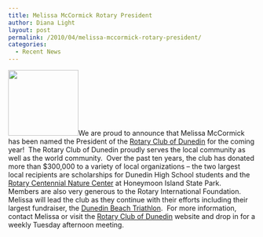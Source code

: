 ```yaml
---
title: Melissa McCormick Rotary President
author: Diana Light
layout: post
permalink: /2010/04/melissa-mccormick-rotary-president/
categories:
  - Recent News
---
```

<img class="alignleft size-full wp-image-475" title="dunedin-rotary-club-up_01" src="http://mccst.com/wp-content/uploads/2009/04/dunedin-rotary-club-up_01.jpg" alt="" width="143" height="134" />We are proud to announce that Melissa McCormick has been named the President of the <a href="http://r20.rs6.net/tn.jsp?llr=y5ywn7cab&et=1103452012772&s=0&e=001nYSySWXA-AIDBTkem_oFOB29Vebm4cBLxcj9ffZSdtbrKB29O4T2YR-JXXiKdEU5-fYm18SRSd2WNSjBlFcNsvxZEEo9k2Tpbed1lqlNXjz5_JTmZuWF9kAlLFLBYPCY" target="_blank">Rotary Club of Dunedin</a> for the coming year!  The Rotary Club of Dunedin proudly serves the local community as well as the world community.  Over the past ten years, the club has donated more than $300,000 to a variety of local organizations – the two largest local recipients are scholarships for Dunedin High School students and the <a href="http://r20.rs6.net/tn.jsp?llr=y5ywn7cab&et=1103452012772&s=0&e=001nYSySWXA-AIDBTkem_oFOB29Vebm4cBLxcj9ffZSdtbrKB29O4T2YR-JXXiKdEU5-fYm18SRSd0TV8dNuJQ-n7iKNvFgeXUCmxg0VfFqUtMgGGhMXGlIjzFNVK9Umc5P" target="_blank">Rotary Centennial Nature Center</a> at Honeymoon Island State Park.  Members are also very generous to the Rotary International Foundation.  Melissa will lead the club as they continue with their efforts including their largest fundraiser, the <a href="http://r20.rs6.net/tn.jsp?llr=y5ywn7cab&et=1103452012772&s=0&e=001nYSySWXA-AIDBTkem_oFOB29Vebm4cBLxcj9ffZSdtbrKB29O4T2YR-JXXiKdEU5-fYm18SRSd1wHEJ0zUzg3xZcy9RsVidykhthi-Tlh2hONlzYsKtN3A==" target="_blank">Dunedin Beach Triathlon</a>.  For more information, contact Melissa or visit the <a href="http://r20.rs6.net/tn.jsp?llr=y5ywn7cab&et=1103452012772&s=0&e=001nYSySWXA-AIDBTkem_oFOB29Vebm4cBLxcj9ffZSdtbrKB29O4T2YR-JXXiKdEU5-fYm18SRSd2WNSjBlFcNsvxZEEo9k2Tpbed1lqlNXjz5_JTmZuWF9kAlLFLBYPCY" target="_blank">Rotary Club of Dunedin</a> website and drop in for a weekly Tuesday afternoon meeting.